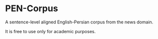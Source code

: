 # PEN-Corpus
A sentence-level aligned English-Persian corpus from the news domain.

It is free to use only for academic purposes.
